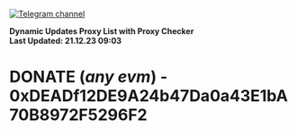 [![Telegram channel](https://img.shields.io/endpoint?url=https://runkit.io/damiankrawczyk/telegram-badge/branches/master?url=https://t.me/n4z4v0d)](https://t.me/n4z4v0d) 

**Dynamic Updates Proxy List with Proxy Checker**  
**Last Updated: 21.12.23 09:03**

# DONATE (_any evm_) - 0xDEADf12DE9A24b47Da0a43E1bA70B8972F5296F2
